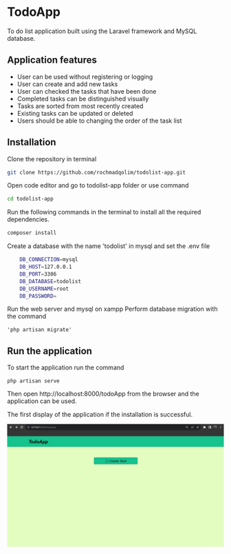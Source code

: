# TodoApp

To do list application built using the Laravel framework and MySQL database.

## Application features

-   User can be used without registering or logging
-   User can create and add new tasks
-   User can checked the tasks that have been done
-   Completed tasks can be distinguished visually
-   Tasks are sorted from most recently created
-   Existing tasks can be updated or deleted
-   Users should be able to changing the order of the task list

## Installation

Clone the repository in terminal

```sh
git clone https://github.com/rochmadqolim/todolist-app.git
```

Open code editor and go to todolist-app folder or use command

```sh
cd todolist-app
```

Run the following commands in the terminal to install all the required dependencies.

```sh
composer install
```

Create a database with the name 'todolist' in mysql and set the .env file

```sh
    DB_CONNECTION=mysql
    DB_HOST=127.0.0.1
    DB_PORT=3306
    DB_DATABASE=todolist
    DB_USERNAME=root
    DB_PASSWORD=
```

Run the web server and mysql on xampp
Perform database migration with the command

```
'php artisan migrate'
```

## Run the application

To start the application run the command

```
php artisan serve
```

Then open http://localhost:8000/todoApp from the browser and the application can be used.

The first display of the application if the installation is successful.

![alt text](https://github.com/rochmadqolim/todolist-app/blob/main/public/todoApp.jpg?raw=true)
